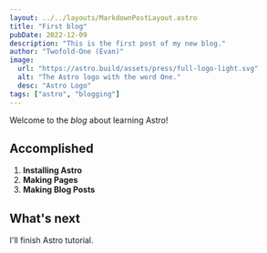 ```yaml
---
layout: ../../layouts/MarkdownPostLayout.astro
title: "First blog"
pubDate: 2022-12-09
description: "This is the first post of my new blog."
author: "Twofold-One (Evan)"
image:
  url: "https://astro.build/assets/press/full-logo-light.svg"
  alt: "The Astro logo with the word One."
  desc: "Astro Logo"
tags: ["astro", "blogging"]
---
```


Welcome to the _blog_ about learning Astro!

## Accomplished

1. **Installing Astro**
2. **Making Pages**
3. **Making Blog Posts**

## What's next

I'll finish Astro tutorial.

